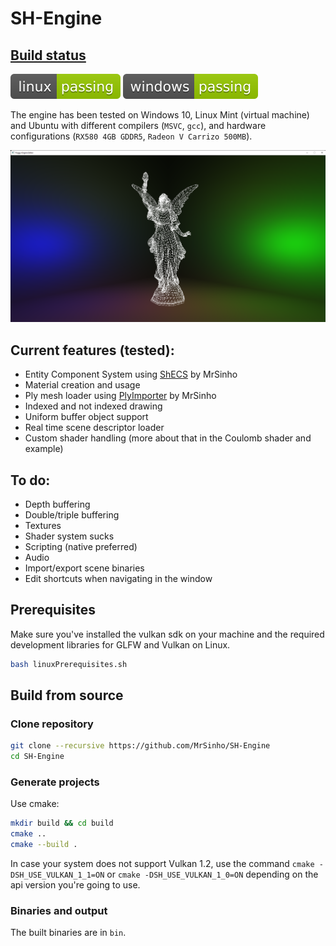 # SH-Engine

## [Build status](https://github.com/MrSinho/PlyImporter/.ShCI)

[![linux_badge](.ShCI/linux-status.svg)](https://github.com/MrSinho/Sh-Engine/.ShCI/linux-log.md)
[![windows_badge](.ShCI/windows-status.svg)](https://github.com/MrSinho/Sh-Engine/.ShCI/windows-log.md)

The engine has been tested on Windows 10, Linux Mint (virtual machine) and Ubuntu with different compilers (`MSVC`, `gcc`), and hardware configurations (`RX580 4GB GDDR5`, `Radeon V Carrizo 500MB`).

![test0](Saved/Pictures/coulomb.png)

## Current features (tested):
 - Entity Component System using [ShECS](https://github.com/MrSinho/ShECS) by MrSinho
 - Material creation and usage
 - Ply mesh loader using [PlyImporter](https://github.com/MrSinho/PlyImporter) by MrSinho
 - Indexed and not indexed drawing
 - Uniform buffer object support
 - Real time scene descriptor loader
 - Custom shader handling (more about that in the Coulomb shader and example)

## To do:
 - Depth buffering
 - Double/triple buffering
 - Textures
 - Shader system sucks
 - Scripting (native preferred)
 - Audio
 - Import/export scene binaries
 - Edit shortcuts when navigating in the window

## Prerequisites

Make sure you've installed the vulkan sdk on your machine and the required development libraries for GLFW and Vulkan on Linux. 

```bash
bash linuxPrerequisites.sh
```

## Build from source

### Clone repository

```bash
git clone --recursive https://github.com/MrSinho/SH-Engine
cd SH-Engine
``` 

### Generate projects

Use cmake:
```bash
mkdir build && cd build
cmake ..
cmake --build .
```

In case your system does not support Vulkan 1.2, use the command `cmake -DSH_USE_VULKAN_1_1=ON` or `cmake -DSH_USE_VULKAN_1_0=ON` depending on the api version you're going to use.

### Binaries and output

The built binaries are in `bin`.
